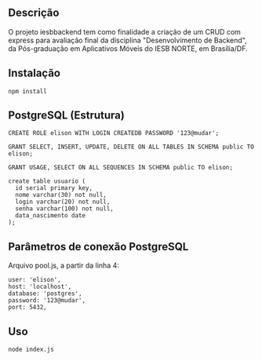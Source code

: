 ## Descrição

O projeto iesbbackend tem como finalidade a criação de um CRUD com express para avaliação final da disciplina "Desenvolvimento de Backend", da Pós-graduação em Aplicativos Móveis do IESB NORTE, em Brasília/DF.

## Instalação

`npm install`

## PostgreSQL (Estrutura)

```
CREATE ROLE elison WITH LOGIN CREATEDB PASSWORD '123@mudar';

GRANT SELECT, INSERT, UPDATE, DELETE ON ALL TABLES IN SCHEMA public TO elison;

GRANT USAGE, SELECT ON ALL SEQUENCES IN SCHEMA public TO elison;

create table usuario (
  id serial primary key,
  nome varchar(30) not null,
  login varchar(20) not null,
  senha varchar(100) not null,
  data_nascimento date
);
```

## Parâmetros de conexão PostgreSQL
Arquivo pool.js, a partir da linha 4:
```
user: 'elison',
host: 'localhost',
database: 'postgres',
password: '123@mudar',
port: 5432,
```

## Uso

`node index.js`